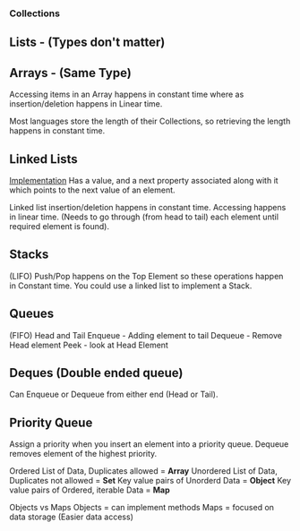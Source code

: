 ### Collections

## Lists - (Types don't matter) 

## Arrays - (Same Type)

Accessing items in an Array happens in constant time where as insertion/deletion
happens in Linear time.

Most languages store the length of their Collections, so retrieving the length
happens in constant time.


## Linked Lists

[Implementation](./impl/linked-lists.js)
Has a value, and a next property associated along with it
which points to the next value of an element.

Linked list insertion/deletion happens in constant time.
Accessing happens in linear time. (Needs to go through (from head to tail)
each element until required element is found).

## Stacks

(LIFO)
Push/Pop happens on the Top Element so these operations happen in Constant time.
You could use a linked list to implement a Stack.

## Queues

(FIFO)
Head and Tail
Enqueue - Adding element to tail
Dequeue - Remove Head element
Peek - look at Head Element

## Deques (Double ended queue)

Can Enqueue or Dequeue from either end (Head or Tail).

## Priority Queue

Assign a priority when you insert an element into a priority queue.
Dequeue removes element of the highest priority.

Ordered List of Data, Duplicates allowed = **Array**
Unordered List of Data, Duplicates not allowed = **Set**
Key value pairs of Unorderd Data = **Object**
Key value pairs of Ordered, iterable Data = **Map**

Objects vs Maps
Objects = can implement methods
Maps = focused on data storage (Easier data access)
